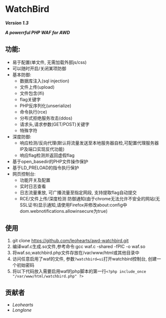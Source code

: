 # WatchBird
***Version 1.3***

***A powerrful PHP WAF for AWD***

## 功能:

- 易于配置(单文件, 无需加载外部js/css)
- 可以随时开启/关闭某项防御
- 基本防御:
    - 数据库注入(sql injection)
    - 文件上传(upload)
    - 文件包含(lfi)
    - flag关键字
    - PHP反序列化(unserialize)
    - 命令执行(rce)
    - 分布式拒绝服务攻击(ddos)
    - 请求头,请求参数(GET/POST)关键字
    - 特殊字符
- 深度防御:
    - 响应检测/反向代理(默认将流量发送至本地服务器自检,可配置代理服务器IP及端口实现反代功能)
    - 响应flag检测并返回虚假flag
- 基于open_basedir的PHP文件操作保护
- 基于LD_PRELOAD的指令执行保护
- 网页控制台:
    - 功能开关及配置
    - 实时日志查看
    - 日志流量重放, 可广播流量至指定网段, 支持提取flag自动提交
    - RCE/文件上传/深度检测 防御通知(由于chrome无法允许不安全的网站(无SSL证书)显示通知,请使用Firefox并修改about:config中dom.webnotifications.allowinsecure为true)

## 使用

1. git clone https://github.com/leohearts/awd-watchbird.git
2. 编译waf.c生成.so文件,参考命令:gcc waf.c -shared -fPIC -o waf.so
3. 将waf.so,watchbird.php文件存放在/var/www/html或其他目录中
4. 访问任意启用了waf的文件, 参数```?watchbird=ui```打开watchbird控制台, 创建一个初始密码
5. 将以下代码放入需要启用waf的php脚本的第一行`<?php include_once "/var/www/html/watchbird.php" ?>`

## 贡献者

- *Leohearts*
- *Longlone*
